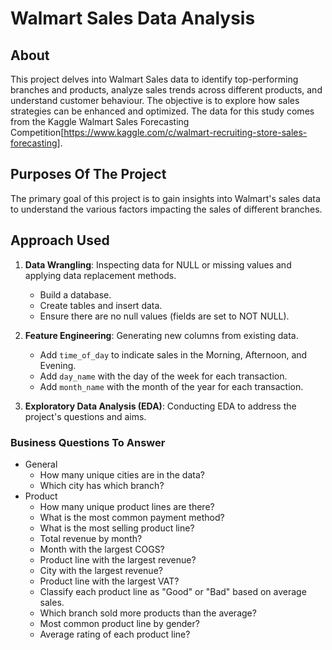 # Walmart Sales Data Analysis

## About
This project delves into Walmart Sales data to identify top-performing branches and products, analyze sales trends across different products, and understand customer behaviour. The objective is to explore how sales strategies can be enhanced and optimized. The data for this study comes from the Kaggle Walmart Sales Forecasting Competition[https://www.kaggle.com/c/walmart-recruiting-store-sales-forecasting].

## Purposes Of The Project
The primary goal of this project is to gain insights into Walmart's sales data to understand the various factors impacting the sales of different branches.

## Approach Used
1. **Data Wrangling**: Inspecting data for NULL or missing values and applying data replacement methods.
   - Build a database.
   - Create tables and insert data.
   - Ensure there are no null values (fields are set to NOT NULL).

2. **Feature Engineering**: Generating new columns from existing data.
   - Add `time_of_day` to indicate sales in the Morning, Afternoon, and Evening.
   - Add `day_name` with the day of the week for each transaction.
   - Add `month_name` with the month of the year for each transaction.

3. **Exploratory Data Analysis (EDA)**: Conducting EDA to address the project's questions and aims.

### Business Questions To Answer
- General
  - How many unique cities are in the data?
  - Which city has which branch?
- Product
  - How many unique product lines are there?
  - What is the most common payment method?
  - What is the most selling product line?
  - Total revenue by month?
  - Month with the largest COGS?
  - Product line with the largest revenue?
  - City with the largest revenue?
  - Product line with the largest VAT?
  - Classify each product line as "Good" or "Bad" based on average sales.
  - Which branch sold more products than the average?
  - Most common product line by gender?
  - Average rating of each product line?
